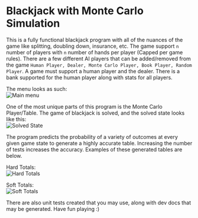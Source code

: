 # Blackjack with Monte Carlo Simulation

This is a fully functional blackjack program with all of the nuances of the game like splitting, doubling down, insurance, etc. The game support `n` number of players with `n` number of hands per player (Capped per game rules).
There are a few different AI players that can be added/removed from the game `Human Player, Dealer, Monte Carlo Player, Book Player, Random Player`. A game must support a human player and the dealer. There is a bank supported for the human player along with stats for all players.

The menu looks as such: \
![Main menu](https://www.josephmilici.com/terminal.png)

One of the most unique parts of this program is the Monte Carlo Player/Table. The game of blackjack is solved, and the solved state looks like this: \
![Solved State](https://www.josephmilici.com/blackjackSolved.png)

The program predicts the probability of a variety of outcomes at every given game state to generate a highly accurate table. Increasing the number of tests increases the accuracy.
Examples of these generated tables are below.

Hard Totals: \
![Hard Totals](https://josephmilici.com/hardTable.png)

Soft Totals: \
![Soft Totals](https://josephmilici.com/softTable.png)


There are also unit tests created that you may use, along with dev docs that may be generated. 
Have fun playing :)

